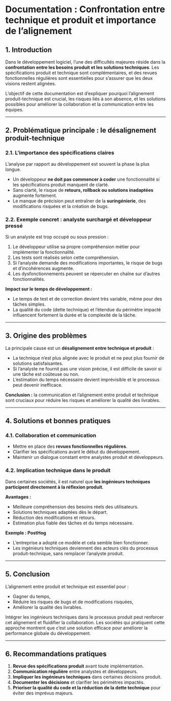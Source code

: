 # Documentation : Confrontation entre technique et produit et importance de l’alignement

## 1. Introduction

Dans le développement logiciel, l’une des difficultés majeures réside dans la **confrontation entre les besoins produit et les solutions techniques**. Les spécifications produit et technique sont complémentaires, et des revues fonctionnelles régulières sont essentielles pour s’assurer que les deux visions restent alignées.

L’objectif de cette documentation est d’expliquer pourquoi l’alignement produit-technique est crucial, les risques liés à son absence, et les solutions possibles pour améliorer la collaboration et la communication entre les équipes.

---

## 2. Problématique principale : le désalignement produit-technique

### 2.1. L’importance des spécifications claires

L’analyse par rapport au développement est souvent la phase la plus longue.

* Un développeur **ne doit pas commencer à coder** une fonctionnalité si les spécifications produit manquent de clarté.
* Sans clarté, le risque de **retours, rollback ou solutions inadaptées** augmente fortement.
* Le manque de précision peut entraîner de la **suringénierie**, des modifications risquées et la création de bugs.

### 2.2. Exemple concret : analyste surchargé et développeur pressé

Si un analyste est trop occupé ou sous pression :

1. Le développeur utilise sa propre compréhension métier pour implémenter la fonctionnalité.
2. Les tests sont réalisés selon cette compréhension.
3. Si l’analyste demande des modifications importantes, le risque de bugs et d’incohérences augmente.
4. Les dysfonctionnements peuvent se répercuter en chaîne sur d’autres fonctionnalités.

**Impact sur le temps de développement :**

* Le temps de test et de correction devient très variable, même pour des tâches simples.
* La qualité du code (dette technique) et l’étendue du périmètre impacté influencent fortement la durée et la complexité de la tâche.

---

## 3. Origine des problèmes

La principale cause est un **désalignement entre technique et produit** :

* La technique n’est plus alignée avec le produit et ne peut plus fournir de solutions satisfaisantes.
* Si l’analyste ne fournit pas une vision précise, il est difficile de savoir si une tâche est coûteuse ou non.
* L’estimation du temps nécessaire devient imprévisible et le processus peut devenir inefficace.

**Conclusion :** la communication et l’alignement entre produit et technique sont cruciaux pour réduire les risques et améliorer la qualité des livrables.

---

## 4. Solutions et bonnes pratiques

### 4.1. Collaboration et communication

* Mettre en place des **revues fonctionnelles régulières**.
* Clarifier les spécifications avant le début du développement.
* Maintenir un dialogue constant entre analystes produit et développeurs.

### 4.2. Implication technique dans le produit

Dans certaines sociétés, il est naturel que **les ingénieurs techniques participent directement à la réflexion produit**.

**Avantages :**

* Meilleure compréhension des besoins réels des utilisateurs.
* Solutions techniques adaptées dès le départ.
* Réduction des modifications et retours.
* Estimation plus fiable des tâches et du temps nécessaire.

**Exemple : PostHog**

* L’entreprise a adopté ce modèle et cela semble bien fonctionner.
* Les ingénieurs techniques deviennent des acteurs clés du processus produit-technique, sans remplacer l’analyste produit.

---

## 5. Conclusion

L’alignement entre produit et technique est essentiel pour :

* Gagner du temps,
* Réduire les risques de bugs et de modifications risquées,
* Améliorer la qualité des livrables.

Intégrer les ingénieurs techniques dans le processus produit peut renforcer cet alignement et fluidifier la collaboration. Les sociétés qui pratiquent cette approche montrent que c’est une solution efficace pour améliorer la performance globale du développement.

---

## 6. Recommandations pratiques

1. **Revue des spécifications produit** avant toute implémentation.
2. **Communication régulière** entre analystes et développeurs.
3. **Impliquer les ingénieurs techniques** dans certaines décisions produit.
4. **Documenter les décisions** et clarifier les périmètres impactés.
5. **Prioriser la qualité du code et la réduction de la dette technique** pour éviter des imprévus majeurs.


